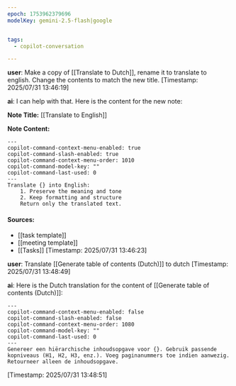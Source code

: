 ```yaml
---
epoch: 1753962379696
modelKey: gemini-2.5-flash|google


tags:
  - copilot-conversation

---
```


**user**: Make a copy of [[Translate to Dutch]], rename it to translate to english. Change the contents to match the new title.
[Timestamp: 2025/07/31 13:46:19]

**ai**: I can help with that. Here is the content for the new note:

**Note Title:** [[Translate to English]]

**Note Content:**
```
---
copilot-command-context-menu-enabled: true
copilot-command-slash-enabled: true
copilot-command-context-menu-order: 1010
copilot-command-model-key: ""
copilot-command-last-used: 0
---
Translate {} into English:
    1. Preserve the meaning and tone
    2. Keep formatting and structure
    Return only the translated text.
```

#### Sources:

- [[task template]]
- [[meeting template]]
- [[Tasks]]
[Timestamp: 2025/07/31 13:46:23]

**user**: Translate [[Generate table of contents (Dutch)]] to dutch
[Timestamp: 2025/07/31 13:48:49]

**ai**: Here is the Dutch translation for the content of [[Generate table of contents (Dutch)]]:

```
---
copilot-command-context-menu-enabled: false
copilot-command-slash-enabled: false
copilot-command-context-menu-order: 1080
copilot-command-model-key: ""
copilot-command-last-used: 0
---
Genereer een hiërarchische inhoudsopgave voor {}. Gebruik passende kopniveaus (H1, H2, H3, enz.). Voeg paginanummers toe indien aanwezig. Retourneer alleen de inhoudsopgave.
```
[Timestamp: 2025/07/31 13:48:51]